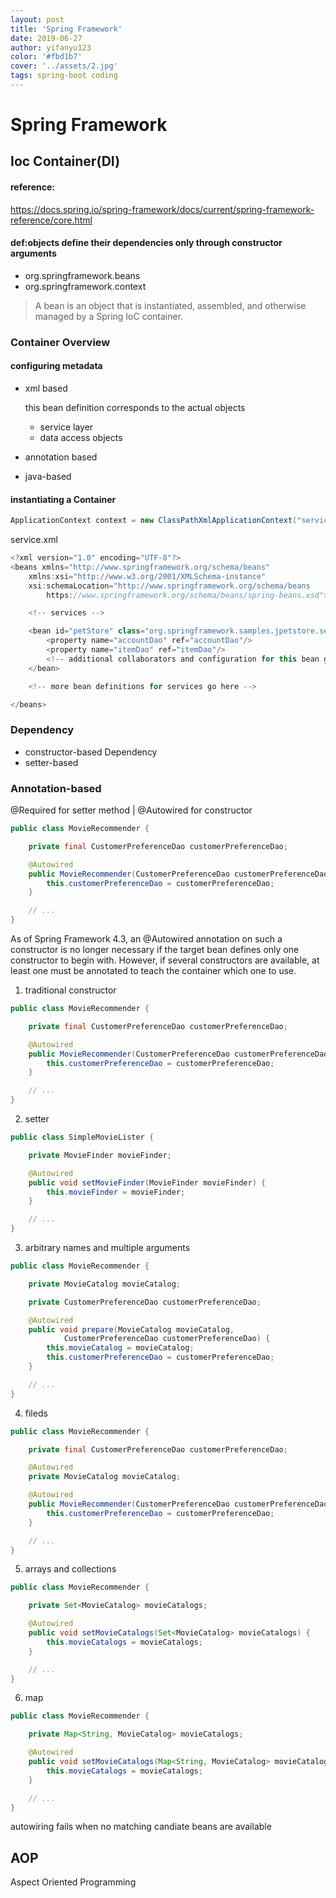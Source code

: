 ```yaml
---
layout: post
title: 'Spring Framework'
date: 2019-06-27
author: yifanyu123
color: '#fbd1b7'
cover: '../assets/2.jpg'
tags: spring-boot coding
---
```


# Spring Framework
## Ioc Container(DI)
#### reference:
https://docs.spring.io/spring-framework/docs/current/spring-framework-reference/core.html
#### def:objects define their dependencies only through constructor arguments

- org.springframework.beans
- org.springframework.context

>A bean is an object that is instantiated, assembled, and otherwise managed by a Spring IoC container.

### Container Overview
#### configuring metadata
- xml based

  this bean definition corresponds to the actual objects
    - service layer
    - data access objects
- annotation based
- java-based

#### instantiating a Container
```java
ApplicationContext context = new ClassPathXmlApplicationContext("services.xml", "daos.xml");
```

service.xml
```java
<?xml version="1.0" encoding="UTF-8"?>
<beans xmlns="http://www.springframework.org/schema/beans"
    xmlns:xsi="http://www.w3.org/2001/XMLSchema-instance"
    xsi:schemaLocation="http://www.springframework.org/schema/beans
        https://www.springframework.org/schema/beans/spring-beans.xsd">

    <!-- services -->

    <bean id="petStore" class="org.springframework.samples.jpetstore.services.PetStoreServiceImpl">
        <property name="accountDao" ref="accountDao"/>
        <property name="itemDao" ref="itemDao"/>
        <!-- additional collaborators and configuration for this bean go here -->
    </bean>

    <!-- more bean definitions for services go here -->

</beans>

```

### Dependency
- constructor-based Dependency
- setter-based

### Annotation-based
@Required for setter method | @Autowired for constructor

```java
public class MovieRecommender {

    private final CustomerPreferenceDao customerPreferenceDao;

    @Autowired
    public MovieRecommender(CustomerPreferenceDao customerPreferenceDao) {
        this.customerPreferenceDao = customerPreferenceDao;
    }

    // ...
}
```
> 	
As of Spring Framework 4.3, an @Autowired annotation on such a constructor is no longer necessary if the target bean defines only one constructor to begin with. However, if several constructors are available, at least one must be annotated to teach the container which one to use.

1. traditional constructor
```java
public class MovieRecommender {

    private final CustomerPreferenceDao customerPreferenceDao;

    @Autowired
    public MovieRecommender(CustomerPreferenceDao customerPreferenceDao) {
        this.customerPreferenceDao = customerPreferenceDao;
    }

    // ...
}
```
2. setter
```java
public class SimpleMovieLister {

    private MovieFinder movieFinder;

    @Autowired
    public void setMovieFinder(MovieFinder movieFinder) {
        this.movieFinder = movieFinder;
    }

    // ...
}
```
3. arbitrary names and multiple arguments
```java
public class MovieRecommender {

    private MovieCatalog movieCatalog;

    private CustomerPreferenceDao customerPreferenceDao;

    @Autowired
    public void prepare(MovieCatalog movieCatalog,
            CustomerPreferenceDao customerPreferenceDao) {
        this.movieCatalog = movieCatalog;
        this.customerPreferenceDao = customerPreferenceDao;
    }

    // ...
}
```
4. fileds
```java
public class MovieRecommender {

    private final CustomerPreferenceDao customerPreferenceDao;

    @Autowired
    private MovieCatalog movieCatalog;

    @Autowired
    public MovieRecommender(CustomerPreferenceDao customerPreferenceDao) {
        this.customerPreferenceDao = customerPreferenceDao;
    }

    // ...
}
```
5. arrays and collections
```java
public class MovieRecommender {

    private Set<MovieCatalog> movieCatalogs;

    @Autowired
    public void setMovieCatalogs(Set<MovieCatalog> movieCatalogs) {
        this.movieCatalogs = movieCatalogs;
    }

    // ...
}
```
6. map
```java
public class MovieRecommender {

    private Map<String, MovieCatalog> movieCatalogs;

    @Autowired
    public void setMovieCatalogs(Map<String, MovieCatalog> movieCatalogs) {
        this.movieCatalogs = movieCatalogs;
    }

    // ...
}
```
autowiring fails when no matching candiate beans are available

## AOP
Aspect Oriented Programming
